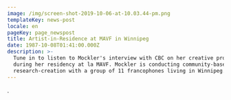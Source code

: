 ```yaml
---
image: /img/screen-shot-2019-10-06-at-10.03.44-pm.png
templateKey: news-post
locale: en
pageKey: page_newspost
title: Artist-in-Residence at MAVF in Winnipeg
date: 1987-10-08T01:41:00.000Z
description: >-
  Tune in to listen to Mockler's interview with CBC on her creative process
  during her residency at la MAVF. Mockler is conducting community-based
  research-creation with a group of 11 francophones living in Winnipeg.
---
```

.
